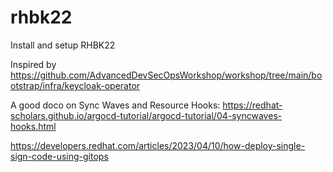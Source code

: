 # rhbk22
Install and setup RHBK22

Inspired by https://github.com/AdvancedDevSecOpsWorkshop/workshop/tree/main/bootstrap/infra/keycloak-operator

A good doco on Sync Waves and Resource Hooks:
https://redhat-scholars.github.io/argocd-tutorial/argocd-tutorial/04-syncwaves-hooks.html

https://developers.redhat.com/articles/2023/04/10/how-deploy-single-sign-code-using-gitops

